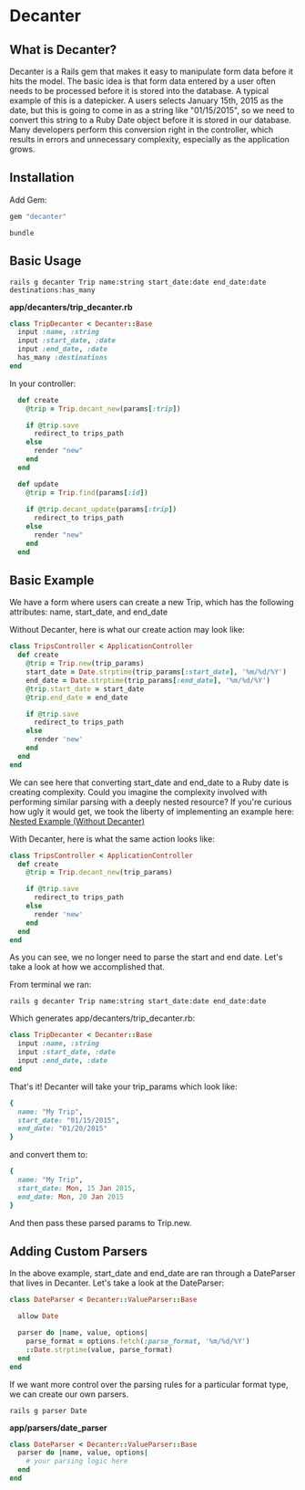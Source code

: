 Decanter
===

What is Decanter?
---

Decanter is a Rails gem that makes it easy to manipulate form data before it hits the model. The basic idea is that form data entered by a user often needs to be processed before it is stored into the database. A typical example of this is a datepicker. A users selects January 15th, 2015 as the date, but this is going to come in as a string like "01/15/2015", so we need to convert this string to a Ruby Date object before it is stored in our database. Many developers perform this conversion right in the controller, which results in errors and unnecessary complexity, especially as the application grows.

Installation
---

Add Gem:

```ruby
gem "decanter"
```

```
bundle
```

Basic Usage
---

```
rails g decanter Trip name:string start_date:date end_date:date destinations:has_many
```

**app/decanters/trip_decanter.rb**

```ruby
class TripDecanter < Decanter::Base
  input :name, :string
  input :start_date, :date
  input :end_date, :date
  has_many :destinations
end
```

In your controller:

```ruby
  def create
    @trip = Trip.decant_new(params[:trip])

    if @trip.save
      redirect_to trips_path
    else
      render "new"
    end
  end

  def update
    @trip = Trip.find(params[:id])
    
    if @trip.decant_update(params[:trip])
      redirect_to trips_path
    else
      render "new"
    end
  end
```

Basic Example
---

We have a form where users can create a new Trip, which has the following attributes: name, start_date, and end_date

Without Decanter, here is what our create action may look like:

```ruby
class TripsController < ApplicationController
  def create
    @trip = Trip.new(trip_params)
    start_date = Date.strptime(trip_params[:start_date], '%m/%d/%Y')
    end_date = Date.strptime(trip_params[:end_date], '%m/%d/%Y')
    @trip.start_date = start_date
    @trip.end_date = end_date

    if @trip.save
      redirect_to trips_path
    else
      render 'new'
    end
  end
end
```

We can see here that converting start_date and end_date to a Ruby date is creating complexity. Could you imagine the complexity involved with performing similar parsing with a deeply nested resource? If you're curious how ugly it would get, we took the liberty of implementing an example here: [Nested Example (Without Decanter)](https://github.com/LaunchPadLab/decanter_demo/blob/master/app/controllers/nested_example/trips_no_decanter_controller.rb)

With Decanter, here is what the same action looks like:

```ruby
class TripsController < ApplicationController
  def create
    @trip = Trip.decant_new(trip_params)

    if @trip.save
      redirect_to trips_path
    else
      render 'new'
    end
  end
end
```

As you can see, we no longer need to parse the start and end date. Let's take a look at how we accomplished that.

From terminal we ran:

```
rails g decanter Trip name:string start_date:date end_date:date
```

Which generates app/decanters/trip_decanter.rb:

```ruby
class TripDecanter < Decanter::Base
  input :name, :string
  input :start_date, :date
  input :end_date, :date
end
```


That's it! Decanter will take your trip_params which look like:

```ruby
{ 
  name: "My Trip",
  start_date: "01/15/2015",
  end_date: "01/20/2015"
}
```

and convert them to:

```ruby
{ 
  name: "My Trip",
  start_date: Mon, 15 Jan 2015,
  end_date: Mon, 20 Jan 2015
}
```

And then pass these parsed params to Trip.new.

Adding Custom Parsers
---

In the above example, start_date and end_date are ran through a DateParser that lives in Decanter. Let's take a look at the DateParser:

```ruby
class DateParser < Decanter::ValueParser::Base

  allow Date

  parser do |name, value, options|
    parse_format = options.fetch(:parse_format, '%m/%d/%Y')
    ::Date.strptime(value, parse_format)
  end
end
```

If we want more control over the parsing rules for a particular format type, we can create our own parsers.

```
rails g parser Date
```

**app/parsers/date_parser**

```ruby
class DateParser < Decanter::ValueParser::Base
  parser do |name, value, options|    
    # your parsing logic here
  end
end
```
